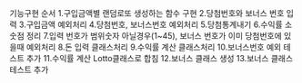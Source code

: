 기능구현 순서
1.구입금액별 랜덤로또 생성하는 함수 구현
2.당첨번호와 보너스 번호 입력
3.구입금액 예외처리
4.당첨번호, 보너스번호 예외처리
5.당첨통계내기
6.수익률 소숫점 정리
7.입력 번호가 범위숫자 아닐경우(1~45), 보너스 번호가 이미 당첨번호에 있을때 예외처리
8.돈 입력 클래스처리
9.수익률 계산 클래스처리
10.보너스번호 예외 테스트 추가
11.수익률 계산 Lotto클래스로 합침
12.보너스 클래스 생성
13.보너스 클래스 테스트 추가

